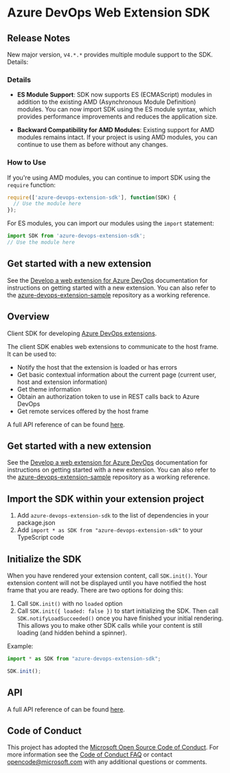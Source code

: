 # Azure DevOps Web Extension SDK

## Release Notes
New major version, v`4.*.*` provides multiple module support to the SDK. Details:

### Details

- **ES Module Support**: SDK now supports ES (ECMAScript) modules in addition to the existing AMD (Asynchronous Module Definition) modules. You can now import SDK using the ES module syntax, which provides performance improvements and reduces the application size.

- **Backward Compatibility for AMD Modules**: Existing support for AMD modules remains intact. If your project is using AMD modules, you can continue to use them as before without any changes.

### How to Use

If you're using AMD modules, you can continue to import SDK using the `require` function:

```javascript
require(['azure-devops-extension-sdk'], function(SDK) {
  // Use the module here
});
```

For ES modules, you can import our modules using the `import` statement:

```javascript
import SDK from 'azure-devops-extension-sdk';
// Use the module here
```

## Get started with a new extension

See the [Develop a web extension for Azure DevOps](https://docs.microsoft.com/en-us/azure/devops/extend/get-started/node?view=vsts) documentation for instructions on getting started with a new extension. You can also refer to the [azure-devops-extension-sample](https://github.com/Microsoft/azure-devops-extension-sample) repository as a working reference.

## Overview

Client SDK for developing [Azure DevOps extensions](https://docs.microsoft.com/en-us/azure/devops/extend/overview).

The client SDK enables web extensions to communicate to the host frame. It can be used to:

- Notify the host that the extension is loaded or has errors
- Get basic contextual information about the current page (current user, host and extension information)
- Get theme information
- Obtain an authorization token to use in REST calls back to Azure DevOps
- Get remote services offered by the host frame

A full API reference of can be found [here](https://docs.microsoft.com/en-us/javascript/api/azure-devops-extension-sdk/).

## Get started with a new extension

See the [Develop a web extension for Azure DevOps](https://docs.microsoft.com/en-us/azure/devops/extend/get-started/node?view=vsts) documentation for instructions on getting started with a new extension. You can also refer to the [azure-devops-extension-sample](https://github.com/Microsoft/azure-devops-extension-sample) repository as a working reference.

## Import the SDK within your extension project

1. Add `azure-devops-extension-sdk` to the list of dependencies in your package.json
2. Add `import * as SDK from "azure-devops-extension-sdk"` to your TypeScript code

## Initialize the SDK

When you have rendered your extension content, call `SDK.init()`. Your extension content will not be displayed until you have notified the host frame that you are ready. There are two options for doing this:

1. Call `SDK.init()` with no `loaded` option
2. Call `SDK.init({ loaded: false })` to start initializing the SDK. Then call `SDK.notifyLoadSucceeded()` once you have finished your initial rendering. This allows you to make other SDK calls while your content is still loading (and hidden behind a spinner).

Example:

```typescript
import * as SDK from "azure-devops-extension-sdk";

SDK.init();
```

## API
A full API reference of can be found [here](https://docs.microsoft.com/en-us/javascript/api/azure-devops-extension-sdk/).


## Code of Conduct

This project has adopted the [Microsoft Open Source Code of Conduct](https://opensource.microsoft.com/codeofconduct/). For more information see the [Code of Conduct FAQ](https://opensource.microsoft.com/codeofconduct/faq/) or contact [opencode@microsoft.com](mailto:opencode@microsoft.com) with any additional questions or comments.
